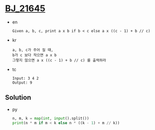 # [BJ_21645](https://acmicpc.net/problem/21645)

* en

  ```en
  Given a, b, c, print a x b if b < c else a x ((c - 1) + b // c)
  ```

* kr

  ```kr
  a, b, c가 주어 질 때,
  b가 c 보다 작으면 a x b
  그렇지 않으면 a x ((c - 1) + b // c) 를 출력하라
  ```

* tc

  ```tc
  Input: 3 4 2
  Output: 9
  ```

## Solution

* py

  ```py
  n, m, k = map(int, input().split())
  print(n * m if m < k else n * ((k - 1) + m // k))
  ```
